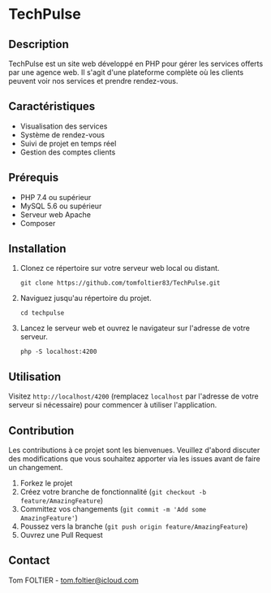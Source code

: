 # TechPulse

## Description

TechPulse est un site web développé en PHP pour gérer les services offerts par une agence web. Il s'agit d'une plateforme complète où les clients peuvent voir nos services et prendre rendez-vous.

## Caractéristiques

- Visualisation des services
- Système de rendez-vous
- Suivi de projet en temps réel
- Gestion des comptes clients

## Prérequis

- PHP 7.4 ou supérieur
- MySQL 5.6 ou supérieur
- Serveur web Apache
- Composer

## Installation

1. Clonez ce répertoire sur votre serveur web local ou distant.
    ```
    git clone https://github.com/tomfoltier83/TechPulse.git
    ```

2. Naviguez jusqu'au répertoire du projet.
    ```
    cd techpulse
    ```

5. Lancez le serveur web et ouvrez le navigateur sur l'adresse de votre serveur.
    ```
    php -S localhost:4200
    ```

## Utilisation

Visitez `http://localhost/4200` (remplacez `localhost` par l'adresse de votre serveur si nécessaire) pour commencer à utiliser l'application.

## Contribution

Les contributions à ce projet sont les bienvenues. Veuillez d'abord discuter des modifications que vous souhaitez apporter via les issues avant de faire un changement.

1. Forkez le projet
2. Créez votre branche de fonctionnalité (`git checkout -b feature/AmazingFeature`)
3. Committez vos changements (`git commit -m 'Add some AmazingFeature'`)
4. Poussez vers la branche (`git push origin feature/AmazingFeature`)
5. Ouvrez une Pull Request

## Contact

Tom FOLTIER - tom.foltier@icloud.com
